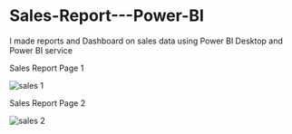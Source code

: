 # Sales-Report---Power-BI
I made  reports and Dashboard on sales data using Power BI Desktop and Power BI service

Sales Report Page 1

![sales 1](https://user-images.githubusercontent.com/115714083/206887120-70533b87-bcc6-4c8c-a28a-63deadcf8afb.jpg)

Sales Report Page 2

![sales 2](https://user-images.githubusercontent.com/115714083/206887131-2b87bf23-ff98-4005-9051-7b0193e6c9e5.jpg)
